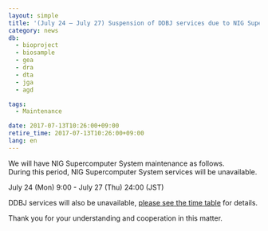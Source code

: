 ```yaml
---
layout: simple
title: '(July 24 – July 27) Suspension of DDBJ services due to NIG Supercomputer maintenance'
category: news
db:
  - bioproject
  - biosample
  - gea
  - dra
  - dta
  - jga
  - agd

tags:
  - Maintenance

date: 2017-07-13T10:26:00+09:00
retire_time: 2017-07-13T10:26:00+09:00
lang: en
---
```


<p>We will have NIG Supercomputer System maintenance as follows.<br>During this period, NIG Supercomputer System services will be unavailable.</p>

<p>July 24 (Mon) 9:00 - July 27 (Thu) 24:00 (JST)</p>

<p>DDBJ services will also be unavailable, <a href="/news/en/2017-07-12-e.html">please see the time table</a> for details.</p>

<p>Thank you for your understanding and cooperation in this matter.</p>

